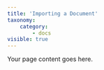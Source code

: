 ```yaml
---
title: 'Importing a Document'
taxonomy:
    category:
        - docs
visible: true
---
```


Your page content goes here.